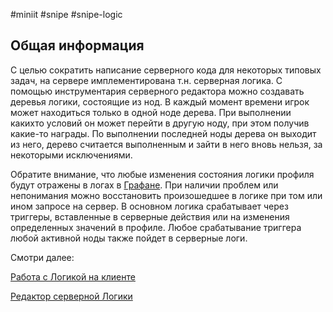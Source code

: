 #miniit #snipe #snipe-logic

## Общая информация

С целью сократить написание серверного кода для некоторых типовых задач, на сервере имплементирована т.н. серверная логика. С помощью инструментария серверного редактора можно создавать деревья логики, состоящие из нод. В каждый момент времени игрок может находиться только в одной ноде дерева. При выполнении какихто условий он может перейти в другую ноду, при этом получив какие-то награды. По выполнении последней ноды дерева он выходит из него, дерево считается выполненным и зайти в него вновь нельзя, за некоторыми исключениями.

Обратите внимание, что любые изменения состояния логики профиля будут отражены в логах в [Графане](Серверные%20логи%20(Grafana).md). При наличии проблем или непонимания можно восстановить произошедшее в логике при том или ином запросе на сервер. В основном логика срабатывает через триггеры, вставленные в серверные действия или на изменения определенных значений в профиле. Любое срабатывание триггера любой активной ноды также пойдет в серверные логи.

Смотри далее:

[Работа с Логикой на клиенте](Работа%20с%20Логикой%20на%20клиенте.md)

[Редактор серверной Логики](Редактор%20серверной%20Логики.md)
